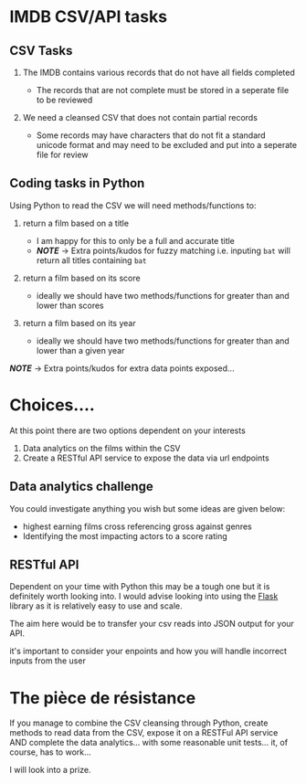# IMDB CSV/API tasks

## CSV Tasks
1. The IMDB contains various records that do not have all fields completed 

    * The records that are not complete must be stored in a seperate file to be reviewed

2. We need a cleansed CSV that does not contain partial records
    
    * Some records may have characters that do not fit a standard unicode format and may need to be excluded and put into a seperate file for review


## Coding tasks in Python

Using Python to read the CSV we will need methods/functions to:

1. return a film based on a title
    
    * I am happy for this to only be a full and accurate title
    * ***NOTE*** -> Extra points/kudos for fuzzy matching i.e. inputing `bat` will return all titles containing `bat`

2. return a film based on its score

    * ideally we should have two methods/functions for greater than and lower than scores

3. return a film based on its year

    * ideally we should have two methods/functions for greater than and lower than a given year


***NOTE*** -> Extra points/kudos for extra data points exposed...


# Choices....

At this point there are two options dependent on your interests

1. Data analytics on the films within the CSV
2. Create a RESTful API service to expose the data via url endpoints

## Data analytics challenge

You could investigate anything you wish but some ideas are given below:

* highest earning films cross referencing gross against genres
* Identifying the most impacting actors to a score rating 

## RESTful API

Dependent on your time with Python this may be a tough one but it is definitely worth looking into. I would advise looking into using the [Flask](https://flask.palletsprojects.com/en/2.0.x/) library as it is relatively easy to use and scale.

The aim here would be to transfer your csv reads into JSON output for your API.

it's important to consider your enpoints and how you will handle incorrect inputs from the user


# The pièce de résistance

If you manage to combine the CSV cleansing through Python, create methods to read data from the CSV, expose it on a RESTFul API service AND complete the data analytics... with some reasonable unit tests... it, of course, has to work... 

I will look into a prize.